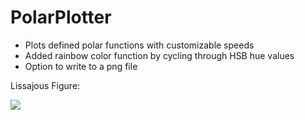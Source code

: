 # PolarPlotter

- Plots defined polar functions with customizable speeds
- Added rainbow color function by cycling through HSB hue values
- Option to write to a png file

Lissajous Figure:

![](https://i.imgur.com/6zg09dO.gif)

